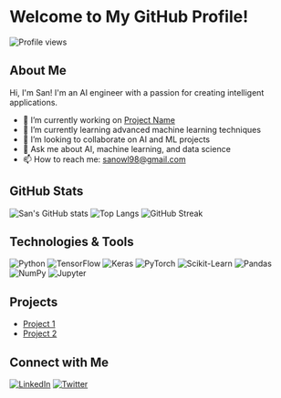 # Welcome to My GitHub Profile!

![Profile views](https://gpvc.arturio.dev/san)

## About Me

Hi, I'm San! I'm an AI engineer with a passion for creating intelligent applications.

- 🔭 I’m currently working on [Project Name](project-link)
- 🌱 I’m currently learning advanced machine learning techniques
- 👯 I’m looking to collaborate on AI and ML projects
- 💬 Ask me about AI, machine learning, and data science
- 📫 How to reach me: [sanowl98@gmail.com](mailto:sanowl98@gmail.com)

## GitHub Stats

![San's GitHub stats](https://github-readme-stats.vercel.app/api?username=san&show_icons=true&theme=radical)
![Top Langs](https://github-readme-stats.vercel.app/api/top-langs/?username=san&layout=compact&theme=radical)
![GitHub Streak](https://github-readme-streak-stats.herokuapp.com/?user=san&theme=radical)

## Technologies & Tools

![Python](https://img.shields.io/badge/-Python-000?&logo=Python)
![TensorFlow](https://img.shields.io/badge/-TensorFlow-000?&logo=TensorFlow)
![Keras](https://img.shields.io/badge/-Keras-000?&logo=Keras)
![PyTorch](https://img.shields.io/badge/-PyTorch-000?&logo=PyTorch)
![Scikit-Learn](https://img.shields.io/badge/-Scikit--Learn-000?&logo=scikit-learn)
![Pandas](https://img.shields.io/badge/-Pandas-000?&logo=pandas)
![NumPy](https://img.shields.io/badge/-NumPy-000?&logo=numpy)
![Jupyter](https://img.shields.io/badge/-Jupyter-000?&logo=jupyter)

## Projects

- [Project 1](project-link-1)
- [Project 2](project-link-2)

## Connect with Me

[![LinkedIn](https://img.shields.io/badge/LinkedIn-blue?logo=linkedin)](https://linkedin.com/in/your-profile)
[![Twitter](https://img.shields.io/badge/Twitter-blue?logo=twitter)](https://twitter.com/your-profile)
